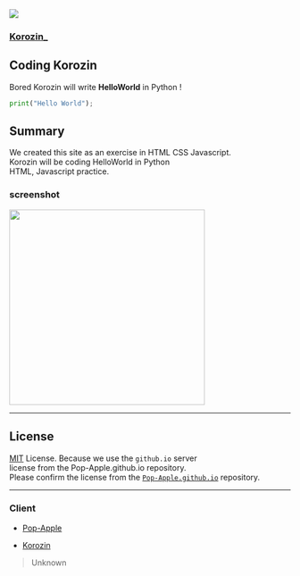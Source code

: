 <img src="https://img.shields.io/github/size/Pop-Apple/Korozin_/korozin.js?color=pink&style=flat-square">

### [Korozin_](https://Pop-Apple.github.io/Korozin_/)

## Coding Korozin

Bored Korozin will write **HelloWorld** in Python ! 

```python
print("Hello World");
```
## Summary

We created this site as an exercise in HTML CSS Javascript.  
Korozin will be coding HelloWorld in Python  
HTML, Javascript practice.  
<!--
To colour the text of print("Hello, World").  
Separate all characters with tags and use Javascript to  
Timeout function to display them in order.  
There are better ways to do this.  
-->

### screenshot

<img width="350px" src="https://github.com/Pop-Apple/Korozin/blob/master/assets/Screenshot.png">

---

## License

[MIT](https://github.com/Pop-Apple/Korozin_/blob/master/LICENSE) License.
Because we use the `github.io` server  
license from the Pop-Apple.github.io repository.  
Please confirm the license from the [`Pop-Apple.github.io`](https://github.com/Pop-Apple/Pop-Apple.github.io) repository.  

---

### Client

* [Pop-Apple](https://github.com/Pop-Apple)

* [Korozin](https://github.com/Korozin)

> Unknown
